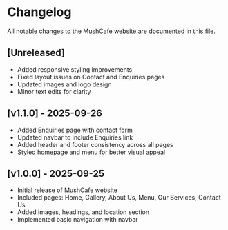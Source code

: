 # Changelog

All notable changes to the MushCafe website are documented in this file.

## [Unreleased]
- Added responsive styling improvements
- Fixed layout issues on Contact and Enquiries pages
- Updated images and logo design
- Minor text edits for clarity

## [v1.1.0] - 2025-09-26
- Added Enquiries page with contact form
- Updated navbar to include Enquiries link
- Added header and footer consistency across all pages
- Styled homepage and menu for better visual appeal

## [v1.0.0] - 2025-09-25
- Initial release of MushCafe website
- Included pages: Home, Gallery, About Us, Menu, Our Services, Contact Us
- Added images, headings, and location section
- Implemented basic navigation with navbar

